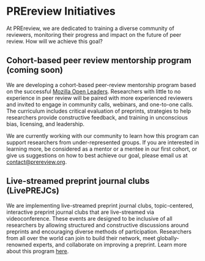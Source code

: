 # PREreview Initiatives

At PREreview, we are dedicated to training a diverse community of reviewers, monitoring their progress and impact on the future of 
peer review. How will we achieve this goal? 

## Cohort-based peer review mentorship program (coming soon)  
We are developing a cohort-based peer-review mentorship program based on the successful 
[Mozilla Open Leaders](https://foundation.mozilla.org/en/opportunity/mozilla-open-leaders/). Researchers with little to no experience 
in peer review will be paired with more experienced reviewers and invited to engage in community calls, webinars, and one-to-one calls. 
The curriculum includes critical evaluation of preprints, strategies to help researchers provide constructive feedback, and training in unconscious bias, licensing, and leadership. 

  We are currently working with our community to learn how this program can support researchers from under-represented groups. If you are 
  interested in learning more, be considered as a mentor or a mentee in our first cohort, or give us suggestions on how to best achieve our
  goal, please email us at contact@prereview.org.

## Live-streamed preprint journal clubs (LivePREJCs)  
We are implementing live-streamed preprint journal clubs, topic-centered, interactive preprint journal clubs that are 
live-streamed via videoconference. These events are designed to be inclusive of all researchers by allowing structured and 
constructive discussions around preprints and encouraging diverse methods of participation. Researchers from all over the world 
can join to build their network, meet globally-renowned experts, and collaborate on improving a preprint. Learn more about this program 
[here](https://github.com/fathomlabs/prereview-standup/blob/master/server/docs/LivePREJC.md).
